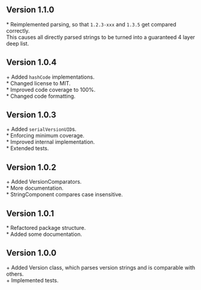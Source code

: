 Version 1.1.0
-------------

\* Reimplemented parsing, so that `1.2.3-xxx` and `1.3.5` get compared correctly.  
   This causes all directly parsed strings to be turned into a guaranteed 4 layer deep list.  


Version 1.0.4
-------------

\+ Added `hashCode` implementations.  
\* Changed license to MIT.  
\* Improved code coverage to 100%.  
\* Changed code formatting.  


Version 1.0.3
-------------

\+ Added `serialVersionUID`s.  
\* Enforcing minimum coverage.  
\* Improved internal implementation.  
\* Extended tests.  


Version 1.0.2
-------------

\+ Added VersionComparators.  
\* More documentation.  
\* StringComponent compares case insensitive.  


Version 1.0.1
-------------

\* Refactored package structure.  
\* Added some documentation.  


Version 1.0.0
-------------

\+ Added Version class, which parses version strings and is comparable with others.  
\+ Implemented tests.  
